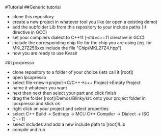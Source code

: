 #Tutorial
##Generic tutorial
 - clone this repository 
 - create a new project in whatever tool you like (or open a existing demo)
 - add the subfolder Lib from this repository to your include paths (-I directive in GCC)
 - set your compilers dialect to C++11 (-std=c++11 directive in GCC)
 - include the corresponding chip file for the chip you are using (eg. for MKL27Z256xxx include the file "Chip/MKL27Z4.hpp")
 - now you are ready to use Kvasir
 
##Lpcxpresso
 - clone repository to a folder of your choice (lets call it [root])
 - open lpcxpresso
 - select file->new->project->C/C++->c++ Project->Empty Project
 - name it whatever you want
 - next then next then select your part and click finish
 - drag the folder [root]/Demos/Blinky/src onto your project folder in lpcxpresso and klick ok
 - right click on your project and select properties
 - select C++ Build -> Settings -> MCU C++ Compiler -> Dialect -> ISO C++11
 - select includes and add a new include path to [root]/Lib
 - compile and run
 
 
